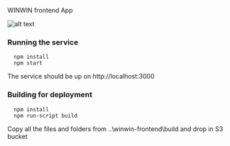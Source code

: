 WINWIN frontend App

![alt text](https://travis-ci.com/winwinwiki/winwin-frontend.svg?branch=master "Travis-CI build status")

### Running the service

```
  npm install
  npm start
```
  
The service should be up on http://localhost:3000

### Building for deployment

```
  npm install
  npm run-script build
```
Copy all the files and folders from ..\winwin-frontend\build and drop in S3 bucket

